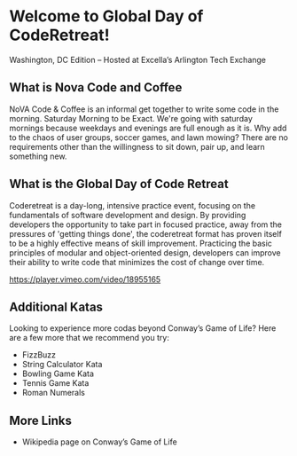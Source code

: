 # Welcome to Global Day of CodeRetreat!
Washington, DC Edition – Hosted at Excella’s Arlington Tech Exchange

## What is Nova Code and Coffee

NoVA Code & Coffee is an informal get together to write some code in the morning. Saturday Morning to be Exact. We're going with saturday mornings because weekdays and evenings are full enough as it is. Why add to the chaos of user groups, soccer games, and lawn mowing? There are no requirements other than the willingness to sit down, pair up, and learn something new.

## What is the Global Day of Code Retreat

Coderetreat is a day-long, intensive practice event, focusing on the fundamentals of software development and design. By providing developers the opportunity to take part in focused practice, away from the pressures of 'getting things done', the coderetreat format has proven itself to be a highly effective means of skill improvement. Practicing the basic principles of modular and object-oriented design, developers can improve their ability to write code that minimizes the cost of change over time.

https://player.vimeo.com/video/18955165

## Additional Katas

Looking to experience more codas beyond Conway’s Game of Life? Here are a few more that we recommend you try:

* FizzBuzz
* String Calculator Kata
* Bowling Game Kata
* Tennis Game Kata
* Roman Numerals

## More Links

* Wikipedia page on Conway’s Game of Life
